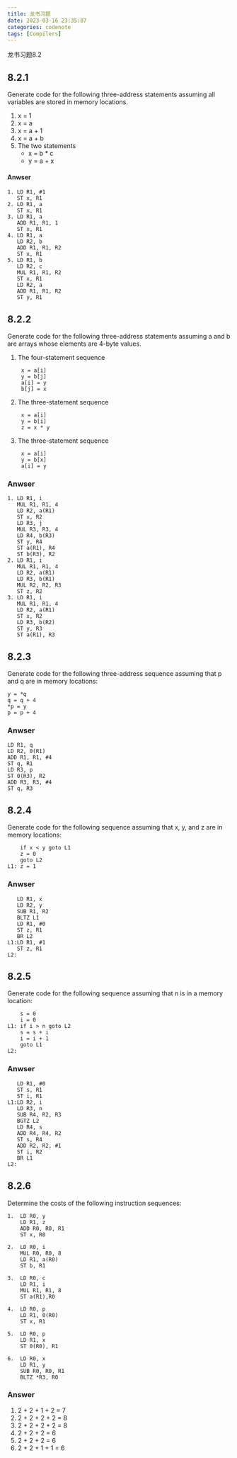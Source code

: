 ```yaml
---
title: 龙书习题
date: 2023-03-16 23:35:07
categories: codenote
tags: [Compilers]
---
```


龙书习题8.2

<!--more-->

## 8.2.1

Generate code for the following three-address statements assuming all variables are stored in memory locations.
1. x = 1
2. x = a
3. x = a + 1
4. x = a + b
5. The two statements
    - x = b * c
    - y = a + x

#### Anwser

```
1. LD R1, #1
   ST x, R1
2. LD R1, a
   ST x, R1
3. LD R1, a
   ADD R1, R1, 1
   ST x, R1
4. LD R1, a
   LD R2, b
   ADD R1, R1, R2
   ST x, R1
5. LD R1, b
   LD R2, c
   MUL R1, R1, R2
   ST x, R1
   LD R2, a
   ADD R1, R1, R2
   ST y, R1
```

## 8.2.2

Generate code for the following three-address statements assuming a and b are arrays whose elements are 4-byte values.

1. The four-statement sequence

   ```
    x = a[i]
    y = b[j]
    a[i] = y
    b[j] = x
   ```

2. The three-statement sequence

   ```
    x = a[i]
    y = b[i]
    z = x * y
   ```

3. The three-statement sequence

   ```
    x = a[i]
    y = b[x]
    a[i] = y
   ```

### Anwser

```
1. LD R1, i
   MUL R1, R1, 4
   LD R2, a(R1)
   ST x, R2
   LD R3, j
   MUL R3, R3, 4
   LD R4, b(R3)
   ST y, R4
   ST a(R1), R4
   ST b(R3), R2
2. LD R1, i
   MUL R1, R1, 4
   LD R2, a(R1)
   LD R3, b(R1)
   MUL R2, R2, R3
   ST z, R2
3. LD R1, i
   MUL R1, R1, 4
   LD R2, a(R1)
   ST x, R2
   LD R3, b(R2)
   ST y, R3
   ST a(R1), R3
```

## 8.2.3

Generate code for the following three-address sequence assuming that p and q are in memory locations:

```
y = *q
q = q + 4
*p = y
p = p + 4
```

### Anwser

```
LD R1, q
LD R2, 0(R1)
ADD R1, R1, #4
ST q, R1
LD R3, p
ST 0(R3), R2
ADD R3, R3, #4
ST q, R3
```

## 8.2.4

Generate code for the following sequence assuming that x, y, and z are in memory locations:

```
    if x < y goto L1
    z = 0
    goto L2
L1: z = 1
```

### Anwser

```
   LD R1, x
   LD R2, y
   SUB R1, R2
   BLTZ L1
   LD R1, #0
   ST z, R1
   BR L2
L1:LD R1, #1
   ST z, R1
L2:
```

## 8.2.5

Generate code for the following sequence assuming that n is in a memory location:

```
    s = 0
    i = 0
L1: if i > n goto L2
    s = s + i
    i = i + 1
    goto L1
L2:
```

### Anwser

```
   LD R1, #0
   ST s, R1
   ST i, R1
L1:LD R2, i
   LD R3, n
   SUB R4, R2, R3
   BGTZ L2
   LD R4, s
   ADD R4, R4, R2
   ST s, R4
   ADD R2, R2, #1
   ST i, R2
   BR L1
L2:
```
## 8.2.6
Determine the costs of the following instruction sequences:

```
1.  LD R0, y
    LD R1, z
    ADD R0, R0, R1
    ST x, R0

2.  LD R0, i
    MUL R0, R0, 8
    LD R1, a(R0)
    ST b, R1

3.  LD R0, c
    LD R1, i
    MUL R1, R1, 8
    ST a(R1),R0

4.  LD R0, p
    LD R1, 0(R0)
    ST x, R1

5.  LD R0, p
    LD R1, x
    ST 0(R0), R1

6.  LD R0, x
    LD R1, y
    SUB R0, R0, R1
    BLTZ *R3, R0
```

### Answer

1. 2 + 2 + 1 + 2 = 7
2. 2 + 2 + 2 + 2 = 8
3. 2 + 2 + 2 + 2 = 8
4. 2 + 2 + 2 = 6
5. 2 + 2 + 2 = 6
6. 2 + 2 + 1 + 1 = 6

